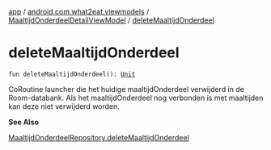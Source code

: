 [app](../../index.md) / [android.com.what2eat.viewmodels](../index.md) / [MaaltijdOnderdeelDetailViewModel](index.md) / [deleteMaaltijdOnderdeel](./delete-maaltijd-onderdeel.md)

# deleteMaaltijdOnderdeel

`fun deleteMaaltijdOnderdeel(): `[`Unit`](https://kotlinlang.org/api/latest/jvm/stdlib/kotlin/-unit/index.html)

CoRoutine launcher die het huidige maaltijdOnderdeel verwijderd in de Room-databank.
Als het maaltijdOnderdeel nog verbonden is met maaltijden kan deze niet verwijderd worden.

**See Also**

[MaaltijdOnderdeelRepository.deleteMaaltijdOnderdeel](../../android.com.what2eat.repositories/-maaltijd-onderdeel-repository/delete-maaltijd-onderdeel.md)

